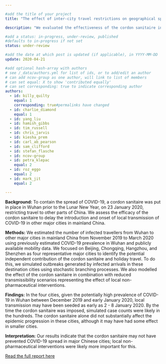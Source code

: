 ```yaml
---

#add the title of your project
title: "The effect of inter-city travel restrictions on geographical spread of COVID-19: Evidence from Wuhan, China"

description: "We evaluated the effectiveness of the cordon sanitaire in Wuhan to delay or prevent outbreaks of COVID-19 in other major cities in mainland China."

#add a status: in-progress, under-review, published
#defaults to in-progress if not set
status: under-review

#add the date at which post is updated (if applicable), in YYYY-MM-DD
update: 2020-04-21

#add optional hash-array with authors
# see /_data/authors.yml for list of ids, or to add/edit an author
# can add ncov-group as one author, will link to list of members
# can set equal: X to show 'contributed equally'
# can set corresponding: true to indicate corresponding author 
authors:
  - id: billy_quilty
    equal: 1
    corresponding: true#permalinks have changed
  - id: charlie_diamond
    equal: 1
  - id: yang_liu
  - id: hamish_gibbs
  - id: tim_russell
  - id: chris_jarvis
  - id: kiesha_prem
  - id: carl_ab_pearson
  - id: sam_clifford
  - id: stefan_flasche
  - id: ncov-group
  - id: petra_klepac
    equal: 2
  - id: roz_eggo
    equal: 2
  - id: mark_jit
    equal: 2

---
```


**Background:** To contain the spread of COVID-19, a cordon sanitaire was put in place in Wuhan prior to the Lunar New Year, on 23 January 2020, restricting travel to other parts of China. We assess the efficacy of the cordon sanitaire to delay the introduction and onset of local transmission of COVID-19 in other major cities in mainland China.

**Methods:** We  estimated  the  number  of  infected  travellers  from  Wuhan  to  other  major  cities  in  mainland China from November 2019 to March 2020 using previously estimated COVID-19 prevalence in Wuhan and publicly available mobility data. We focused on Beijing, Chongqing, Hangzhou, and Shenzhen as four representative major cities to identify the potential independent contribution of the cordon sanitaire and holiday travel. To do this, we simulated outbreaks generated by infected arrivals in these destination cities using stochastic branching processes. We also modelled the effect of the cordon sanitaire in combination with reduced transmissibility scenarios representing the effect of local non-pharmaceutical interventions.

**Findings:** In the four cities, given the potentially high prevalence of COVID-19 in Wuhan between December 2019 and early January 2020, local transmission may have been seeded as early as  2 - 8 January 2020. By the time the cordon sanitaire was imposed, simulated case counts were likely in the hundreds. 
The cordon sanitaire alone did not substantially affect the epidemic progression in these cities, although it may have had some effect in smaller cities.

**Interpretation:** Our results indicate that the cordon sanitaire may not have prevented COVID-19 spread in major Chinese cities; local non-pharmaceutical interventions were likely more important for this.

[Read the full report here](reports/wuhan-travel_restrictions-preprint-2020_04_21.pdf)
